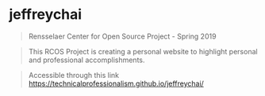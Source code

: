 # jeffreychai

> Rensselaer Center for Open Source Project - Spring 2019

> This RCOS Project is creating a personal website to highlight personal and professional accomplishments.

> Accessible through this link https://technicalprofessionalism.github.io/jeffreychai/
